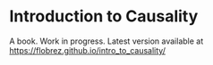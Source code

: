 # Introduction to Causality
A book. 
Work in progress.
Latest version available at https://flobrez.github.io/intro_to_causality/

